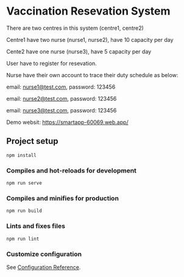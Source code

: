 # Vaccination Resevation System

There are two centres in this system (centre1, centre2)

Centre1 have two nurse (nurse1, nurse2), have 10 capacity per day

Cente2 have one nurse (nurse3), have 5 capacity per day

User have to register for resevation.

Nurse have their own account to trace their duty schedule as below:

email: nurse1@test.com, password: 123456

email: nurse2@test.com, password: 123456

email: nurse3@test.com, password: 123456

Demo websit: https://smartapp-60069.web.app/

## Project setup

```
npm install
```

### Compiles and hot-reloads for development

```
npm run serve
```

### Compiles and minifies for production

```
npm run build
```

### Lints and fixes files

```
npm run lint
```

### Customize configuration

See [Configuration Reference](https://cli.vuejs.org/config/).
